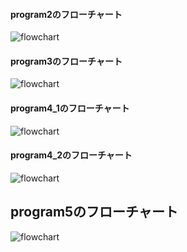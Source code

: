 #### program2のフローチャート  

<img src="https://github.com/DTK-CreativeStudio/Course/blob/master/image/Python/program2.png" alt="flowchart" title="flowchart"> 


#### program3のフローチャート  

<img src="https://github.com/DTK-CreativeStudio/Course/blob/master/image/Python/program3.png" alt="flowchart" title="flowchart">  


#### program4_1のフローチャート  
<img src="https://github.com/DTK-CreativeStudio/Course/blob/master/image/Python/program4_1.png" alt="flowchart" title="flowchart">  


#### program4_2のフローチャート 
<img src="https://github.com/DTK-CreativeStudio/Course/blob/master/image/Python/program4_2.png" alt="flowchart" title="flowchart"> 


## program5のフローチャート  

<img src="https://github.com/DTK-CreativeStudio/Course/blob/master/image/Python/program5.png" alt="flowchart" title="flowchart">  